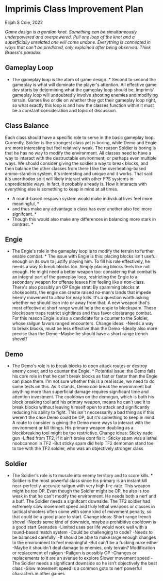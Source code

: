 # Imprimis Class Improvement Plan
Elijah S Cole, 2022

*Game design is a gordian knot. Something can be simultaneously underpowered and overpowered.*
*Pull one loop of the knot and a superficially unrelated one will come undone.*
*Everything is connected in ways that can't be predicted, only explained after being observed.*
*Think Braess's paradox.*

## Gameplay Loop
* The gameplay loop is the atom of game design. *
Second to second the gameplay is what will dominate the player's attention.
All effective game dev starts by determining what the gameplay loop should be.
Imprimis' gameplay loop will undoubtedly involve shooting enemies and modifying terrain.
Games live or die on whether they got their gameplay loop right, so what exactly this loop is and how the classes function within it
must be a constant consideration and topic of discussion.

## Class Balance
Each class should have a specific role to serve in the basic gameplay loop.
Currently, Soldier is the strongest class yet is boring, while Demo and Engie are more interesting but feel relatively weak.
The reason Soldier is boring is that he has no way to modify the environment.
All classes need to have a way to interact with the destructable environment, or perhaps even multiple ways.
We should consider giving the soldier a way to break blocks, and then balance the other classes from there
I like the overheating-based ammo-stand-in system, it's interesting and unique and it works.
That said it's unorthodox so it will likely interact with other FPS systems in unpredictable ways. In fact, it probably already is.
How it interacts with everything else is something to keep in mind at all times.
* A round-based respawn system would make individual lives feel more meaningful, *
* and thus make any advantage a class has over another also feel more signifcant. *
* Though this would also make any differences in balancing more stark in contrast. *

## Engie
* The Engie's role in the gameplay loop is to modify the terrain to further enable combat. *
	The issue with Engie is this: placing blocks isn't useful enough on its own to justify playing him.
To fill his role effectively, he needs a way to break blocks too. Simply placing blocks feels like not enough.
He might need a better weapon too: considering that combat is an integral part of the gameplay loop, 
restricting the Engie to a secondary weapon for offense leaves him feeling like a non-class.
	There's also possibly an OP Engie strat:
By spamming blocks at chokepoints, the engie can create raised no-man's lands that impede enemy movement to allow for easy kills.
It's a question worth asking whether we should lean into or away from that.
A new weapon that's most effective at short range would help the engie to blockspam. 
These blockspam traps restrict sightlines and thus favor closerange combat.
For this reason Engie is also a candidate for a counter to the Soldier, whose railgun favors ranged encounters.
Change ideas:
	-Needs a way to break blocks, must be less effective than the Demo
		-Ideally also more precise than the Demo
		-Maybe he should have a short range trench shovel?

## Demo
* The Demo's role is to break blocks to open attack routes or destroy enemy cover, and to counter the Engie. *
	Potential issue: the Demo fails his core role in that he can't break blocks as fast or faster than the Engie can place them.
I'm not sure whether this is a real issue, we need to do some tests on this.
	As it stands, Demo *can* break the environment but anything more than superficial damage requires significant time and attention investment.
The cooldown on the demogun, which is both his block breaking tool and his primary weapon, means he can't use it to break blocks without
leaving himself open to attack and significantly reducing his ability to fight. 
This isn't neccessarily a bad thing as if this weren't the case Demo could be OP, but it's something to keep in mind.
A route to consider is giving the Demo more ways to interact with the environment or kill things.
His primary weapon doubling as a blockbreaking tool might be too restrictive.
Change ideas:
	Sticky nade gun
		-Lifted from TF2, if it ain't broke dont fix it
		-Sticky spam was a lethal noobcannon in TF2
		-But sticky spam did help TF2 demoman stand toe to toe with the TF2 soldier, who was an objectively stronger class

## Soldier
* The Soldier's role is to muscle into enemy territory and to score kills. *
	Soldier is the most powerful class since his primary is an instant kill near-perfectly-accurate railgun with very high fire-rate.
This weapon might be too OP.
Even though the Soldier might be OP, he also is too weak in that he can't modify the environment.
He needs both a nerf and a buff.
	The Soldier needs a signifcant downside. The TF2 soldier had extremely slow movement speed 
and truly lethal weapons or classes in tactical shooters often come with some kind of movement penalty, 
so that could be a good place to start.
Change ideas:
	Short range trench shovel
		-Needs some kind of downside, maybe a prohibitive cooldown is a good start
	Grenades
		-Limited uses per life would work well with a round-based match system
		-Could be challenging to code?
		-Needs to be balanced carefully. 
		-It should be able to make large enough changes to the environment to feel meaningful
		-But can't be a fucking nuke either
		-Maybe it shouldn't deal damage to enemies, only terrain?
	Modification or replacement of railgun
		-Railgun is possibly OP
		-Changes or replacements to it are an avenue to explore
	Slower movement speed
		-The Soldier needs a significant downside so he isn't objectively the best class
		-Slow movement speed is a common goto to nerf powerful characters in other games
	
		


